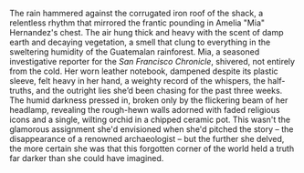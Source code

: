 The rain hammered against the corrugated iron roof of the shack, a relentless rhythm that mirrored the frantic pounding in Amelia "Mia" Hernandez's chest.  The air hung thick and heavy with the scent of damp earth and decaying vegetation, a smell that clung to everything in the sweltering humidity of the Guatemalan rainforest.  Mia, a seasoned investigative reporter for the *San Francisco Chronicle*, shivered, not entirely from the cold.  Her worn leather notebook, dampened despite its plastic sleeve, felt heavy in her hand, a weighty record of the whispers, the half-truths, and the outright lies she’d been chasing for the past three weeks.  The humid darkness pressed in, broken only by the flickering beam of her headlamp, revealing the rough-hewn walls adorned with faded religious icons and a single, wilting orchid in a chipped ceramic pot. This wasn't the glamorous assignment she'd envisioned when she'd pitched the story – the disappearance of a renowned archaeologist – but the further she delved, the more certain she was that this forgotten corner of the world held a truth far darker than she could have imagined.
